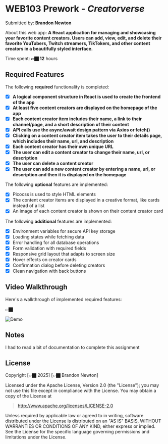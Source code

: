 # WEB103 Prework - *Creatorverse*

Submitted by: **Brandon Newton**

About this web app: **A React application for managing and showcasing your favorite content creators. Users can add, view, edit, and delete their favorite YouTubers, Twitch streamers, TikTokers, and other content creators in a beautifully styled interface.**

Time spent: **👉🏿 12** hours

## Required Features

The following **required** functionality is completed:

<!-- 👉🏿👉🏿👉🏿 Make sure to check off completed functionality below -->
- [x] **A logical component structure in React is used to create the frontend of the app**
- [x] **At least five content creators are displayed on the homepage of the app**
- [x] **Each content creator item includes their name, a link to their channel/page, and a short description of their content**
- [x] **API calls use the async/await design pattern via Axios or fetch()**
- [x] **Clicking on a content creator item takes the user to their details page, which includes their name, url, and description**
- [x] **Each content creator has their own unique URL**
- [x] **The user can edit a content creator to change their name, url, or description**
- [x] **The user can delete a content creator**
- [x] **The user can add a new content creator by entering a name, url, or description and then it is displayed on the homepage**

The following **optional** features are implemented:

- [x] Picocss is used to style HTML elements
- [x] The content creator items are displayed in a creative format, like cards instead of a list
- [x] An image of each content creator is shown on their content creator card

The following **additional** features are implemented:

* [x] Environment variables for secure API key storage
* [x] Loading states while fetching data
* [x] Error handling for all database operations
* [x] Form validation with required fields
* [x] Responsive grid layout that adapts to screen size
* [x] Hover effects on creator cards
* [x] Confirmation dialog before deleting creators
* [x] Clean navigation with back buttons

## Video Walkthrough

Here's a walkthrough of implemented required features:

👉🏿

![Demo](src/assets/demo.gif)


## Notes

I had to read a bit of documentation to complete this assignment

## License

Copyright [👉🏿 2025] [👉🏿 Brandon Newton]

Licensed under the Apache License, Version 2.0 (the "License"); you may not use this file except in compliance with the License. You may obtain a copy of the License at

> http://www.apache.org/licenses/LICENSE-2.0

Unless required by applicable law or agreed to in writing, software distributed under the License is distributed on an "AS IS" BASIS, WITHOUT WARRANTIES OR CONDITIONS OF ANY KIND, either express or implied. See the License for the specific language governing permissions and limitations under the License.
